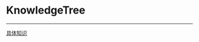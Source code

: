 # KnowledgeTree
-------------------

[具体知识](https://pic1.zhimg.com/v2-340eb90708ccb3af05d3f2fa4ca2aa6e_r.jpg)

